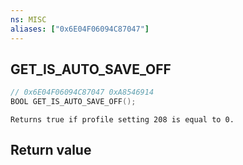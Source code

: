 ```yaml
---
ns: MISC
aliases: ["0x6E04F06094C87047"]
---
```

## GET_IS_AUTO_SAVE_OFF

```c
// 0x6E04F06094C87047 0xA8546914
BOOL GET_IS_AUTO_SAVE_OFF();
```

```
Returns true if profile setting 208 is equal to 0.
```


## Return value
